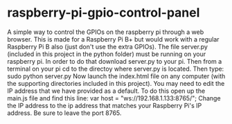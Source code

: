 # raspberry-pi-gpio-control-panel
A simple way to control the GPIOs on the raspberry pi through a web browser.
This is made for a Raspberry Pi B+ but would work with a regular Raspberry Pi B also (just don't use the extra GPIOs).
The file server.py (included in this project in the python folder) must be running on your raspberry pi.
In order to do that download server.py to your pi.  Then from a terminal on your pi cd to the directoy where server.py is located.
Then type: sudo python server.py
Now launch the index.html file on any computer (with the supporting directories included in this project).
You may need to edit the IP address that we have provided as a default.
To do this open up the main.js file and find this line:
var host = "ws://192.168.1.133:8765/";
Change the IP address to the ip address that matches your Raspberry Pi's IP address.  Be sure to leave the port 8765.
